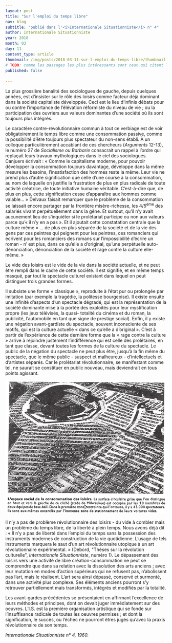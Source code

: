 ```yaml
---
layout: post
title: "Sur l'emploi du temps libre"
nav: blog
subtitle: "publié dans l'<i>Internationale Situationniste</i> n° 4"
author: Internationale Situationniste
year: 2018
month: 03
day: 11
content_type: article
thumbnail: /img/posts/2018-03-11-sur-l-emploi-du-temps-libre/thumbnail.jpg
# TODO: comme les passages les plus intéressants sont ceux qui citent l'article de Socialisme ou Barbarie, pourquoi ne pas plutôt publié celui de S ou B?
published: false

---
```


La plus grossière banalité des sociologues de gauche, depuis quelques années, est d’insister sur le rôle des loisirs comme facteur déjà dominant dans la société capitaliste développée. Ceci est le lieu d’infinis débats pour ou contre l’importance de l’élévation réformiste du niveau de vie ; ou la participation des ouvriers aux valeurs dominantes d’une société où ils sont toujours plus intégrés.

Le caractère contre-révolutionnaire commun à tout ce verbiage est de voir obligatoirement le temps libre comme une consommation passive, comme la possibilité d’être toujours plus spectateur du non-sens établi. À un colloque particulièrement accablant de ces chercheurs (*Arguments* 12-13), le numéro 27 de *Socialisme ou Barbarie* consacrait un rappel à l’ordre qui replaçait leurs travaux mythologiques dans le ciel des sociologues. Canjuers écrivait : « Comme le capitalisme moderne, pour pouvoir développer la consommation toujours davantage, développe dans la même mesure les besoins, l’insatisfaction des hommes reste la même. Leur vie ne prend plus d’autre signification que celle d’une course à la consommation, au nom de laquelle on justifie la frustration de plus en plus radicale de toute activité créatrice, de toute initiative humaine véritable. C’est-à-dire que, de plus en plus, cette signification cesse d’apparaître aux hommes comme valable... » Delvaux faisait remarquer que le problème de la consommation se laissait encore partager par la frontière misère-richesse, les 4/5<sup>ème</sup> des salariés vivant perpétuellement dans la gêne. Et surtout, qu’il n’y avait aucunement lieu de s’inquiéter si le prolétariat participe ou non aux valeurs parce qu’« il n’y en a pas ». Et il ajoutait cette constatation centrale que la culture même « ... de plus en plus séparée de la société et de la vie des gens par ces peintres qui peignent pour les peintres, ces romanciers qui écrivent pour les romanciers des romans sur l’impossibilité d’écrire un roman - n’ est plus, dans ce qu’elle a d’original, qu’une perpétuelle auto-dénonciation, dénonciation de la société et rage contre la culture elle-même. »

Le vide des loisirs est le vide de la vie dans la société actuelle, et ne peut être rempli dans le cadre de cette société. Il est signifié, et en même temps masqué, par tout le spectacle culturel existant dans lequel on peut distinguer trois grandes formes.

Il subsiste une forme « classique », reproduite à l’état pur ou prolongée par imitation (par exemple la tragédie, la politesse bourgeoise). Il existe ensuite une infinité d’aspects d’un spectacle dégradé, qui est la représentation de la société dominante mise à la portée des exploités pour leur mystification propre (les jeux télévisés, la quasi- totalité du cinéma et du roman, la publicité, l’automobile en tant que signe de prestige social). Enfin, il y existe une négation avant-gardiste du spectacle, souvent inconsciente de ses motifs, qui est la culture actuelle « dans ce qu’elle a d’original ». C’est à partir de l’expérience de cette dernière forme que la « rage contre la culture » arrive à rejoindre justement l’indifférence qui est celle des prolétaires, en tant que classe, devant toutes les formes de la culture du spectacle. Le public de la négation du spectacle ne peut plus être, jusqu’à la fin même du spectacle, que le même public - suspect et malheureux - d’intellectuels et d’artistes séparés. Car le prolétariat révolutionnaire, se manifestant comme tel, ne saurait se constituer en public nouveau, mais deviendrait en tous points agissant.

![La surface circulaire grise que l'on distingue en haut et vers la gauche du [cliché publié dans la revue] (stade de Milwaukee) est occupée par les 18 membres de deux équipes de base-ball. Dans la première zone restreinte qui l’entoure, il y a 43.000 spectateurs. Ils sont eux-mêmes encerclés par l’immense zone de stationnement de leurs voitures vides.](/img/posts/2018-03-11-sur-l-emploi-du-temps-libre/stade.jpg)

Il n’y a pas de problème révolutionnaire des loisirs - du vide à combler mais un problème du temps libre, de la liberté à plein temps. Nous avons déjà dit : « Il n’y a pas de liberté dans l’emploi du temps sans la possession des instruments modernes de construction de la vie quotidienne. L’usage de tels instruments marquera le saut d’un art révolutionnaire utopique à un art révolutionnaire expérimental. » (Debord, "Thèses sur la révolution culturelle", *Internationale Situationniste*, numéro 1). Le dépassement des loisirs vers une activité de libre création-consommation ne peut se comprendre que dans sa relation avec la dissolution des arts anciens ; avec leur mutation en modes d’action supérieurs qui ne refusent pas, n’abolissent pas l’art, mais le réalisent. L’art sera ainsi dépassé, conservé et surmonté, dans une activité plus complexe. Ses éléments anciens pourront s’y retrouver partiellement mais transformés, intégrés et modifiés par la totalité.

Les avant-gardes précédentes se présentaient en affirmant l’excellence de leurs méthodes et principes, dont on devait juger immédiatement sur des oeuvres. L’I.S. est la première organisation artistique qui se fonde sur l’insuffisance radicale de toutes les oeuvres permises ; et dont la signification, le succès, ou l’échec ne pourront êtres jugés qu’avec la praxis révolutionnaire de son temps.

*Internationale Situationniste n° 4, 1960.*
